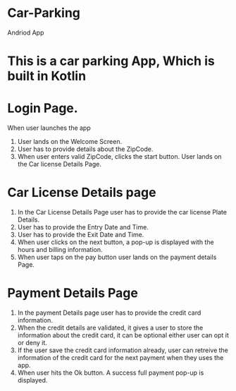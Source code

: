 # Car-Parking
Andriod App

# This is a car parking App, Which is built in Kotlin
# Login Page.
  When user launches the app

 1. User lands on the Welcome Screen.
 2. User has to provide details about the ZipCode.
 3. When user enters valid ZipCode, clicks the start button. User lands on the Car license Details Page.

# Car License Details page 

 1. In the Car License Details Page user has to provide the car license Plate Details.
 2. User has to provide the Entry Date and Time.
 3. User has to provide the Exit Date and Time.
 4. When user clicks on the next button, a pop-up is displayed with the hours and billing information.
 5. When user taps on the pay button user lands on the payment details Page.

# Payment Details Page

 1. In the payment Details page user has to provide the credit card information.
 2. When the credit details are validated, it gives a user to store the information about the credit card, it can be optional either user can opt it or deny it.
 3. If the user save the credit card information already, user can retreive the information of the credit card  for the next payment when they uses the app.
 4. When user hits the Ok button. A success full payment pop-up is displayed.
